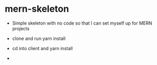 # mern-skeleton

- Simple skeleton with no code so that I can set myself up for MERN projects 

- clone and run yarn install
- cd into client and yarn install
-

